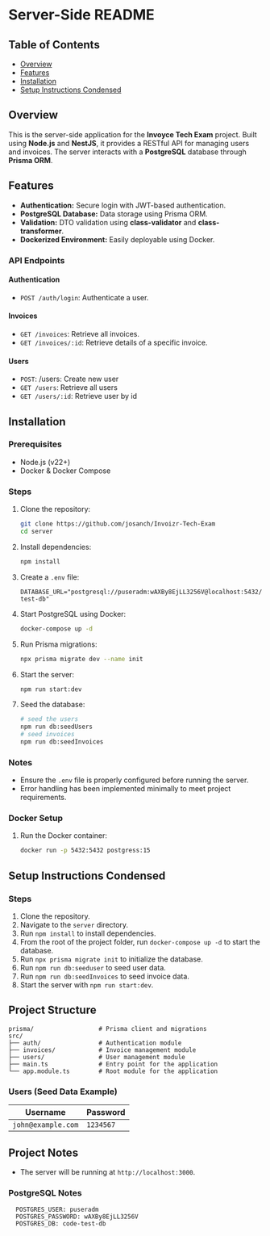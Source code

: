 # Server-Side README

## Table of Contents

- [Overview](#overview)
- [Features](#features)
- [Installation](#installation)
- [Setup Instructions Condensed](#setup-instructions-condensed)

## Overview
This is the server-side application for the **Invoyce Tech Exam** project. Built using **Node.js** and **NestJS**, it provides a RESTful API for managing users and invoices. The server interacts with a **PostgreSQL** database through **Prisma ORM**.

## Features
- **Authentication:** Secure login with JWT-based authentication.
- **PostgreSQL Database:** Data storage using Prisma ORM.
- **Validation:** DTO validation using **class-validator** and **class-transformer**.
- **Dockerized Environment:** Easily deployable using Docker.

### API Endpoints

#### Authentication
- `POST /auth/login`: Authenticate a user.

#### Invoices
- `GET /invoices`: Retrieve all invoices.
- `GET /invoices/:id`: Retrieve details of a specific invoice.

#### Users
- `POST`: /users: Create new user
- `GET /users`: Retrieve all users
- `GET /users/:id`: Retrieve user by id

## Installation

### Prerequisites
- Node.js (v22+)
- Docker & Docker Compose

### Steps
1. Clone the repository:
   ```bash
   git clone https://github.com/josanch/Invoizr-Tech-Exam
   cd server
   ```

2. Install dependencies:
   ```bash
   npm install
   ```

3. Create a `.env` file:
   ```plaintext
   DATABASE_URL="postgresql://puseradm:wAXBy8EjLL3256V@localhost:5432/code-test-db"

   ```

4. Start PostgreSQL using Docker:
   ```bash
   docker-compose up -d
   ```

5. Run Prisma migrations:
   ```bash
   npx prisma migrate dev --name init
   ```

6. Start the server:
   ```bash
   npm run start:dev
   ```

6. Seed the database:
   ```bash
   # seed the users
   npm run db:seedUsers
   # seed invoices
   npm run db:seedInvoices
   
   ```

### Notes
- Ensure the `.env` file is properly configured before running the server.
- Error handling has been implemented minimally to meet project requirements.

### Docker Setup

1. Run the Docker container:
   ```bash
   docker run -p 5432:5432 postgress:15
   ```

## Setup Instructions Condensed

### Steps

1. Clone the repository.
2. Navigate to the `server` directory.
3. Run `npm install` to install dependencies.
4. From the root of the project folder, run `docker-compose up -d` to start the database.
5. Run `npx prisma migrate init` to initialize the database.
6. Run `npm run db:seeduser` to seed user data.
7. Run `npm run db:seedInvoices` to seed invoice data.
8. Start the server with `npm run start:dev`.


## Project Structure
```plaintext
prisma/                  # Prisma client and migrations
src/
├── auth/                # Authentication module
├── invoices/            # Invoice management module
├── users/               # User management module
├── main.ts              # Entry point for the application
└── app.module.ts        # Root module for the application
```
### Users (Seed Data Example)
| Username              | Password   |
|-----------------------|------------|
| `john@example.com`    | `1234567`  |


## Project Notes
- The server will be running at `http://localhost:3000`.

### PostgreSQL Notes
      POSTGRES_USER: puseradm
      POSTGRES_PASSWORD: wAXBy8EjLL3256V
      POSTGRES_DB: code-test-db

